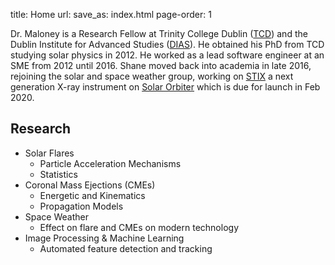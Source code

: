 title: Home
url: 
save_as: index.html
page-order: 1



Dr. Maloney is a Research Fellow at Trinity College Dublin ([TCD](www.tcd.ie)) and the Dublin Institute for Advanced Studies ([DIAS](www.dias.ie)). He obtained his PhD from TCD studying solar physics in 2012. He worked as a lead software engineer at an SME from 2012 until 2016. Shane moved back into academia in late 2016, rejoining the solar and space weather group, working on [STIX](https://stix.i4ds.net) a next generation X-ray instrument on [Solar Orbiter](http://sci.esa.int/solar-orbiter/) which is due for launch in Feb 2020.

Research
--------
* Solar Flares
    * Particle Acceleration Mechanisms
    * Statistics
* Coronal Mass Ejections (CMEs)
    * Energetic and Kinematics
    * Propagation Models
* Space Weather
	* Effect on flare and CMEs on modern technology
* Image Processing & Machine Learning
	* Automated feature detection and tracking

<!-- Dr Maloney obtained his PhD in solar physics from Trinity College Dublin focusing on large eruptions from the Sun or coronal mass ejections (CME) and their propagation through Heliosphere. After his PhD he was recruited by an SME initially as software developer before taking on a role as a lead software engineer. After his time in industry he returned to solar physics bringing import software engineering skills into academia.

Shane’s research interests lie in studying the most powerful solar events, flares and CMEs, what triggers them and how they can ultimately effect society as space weather. As society becomes more technologically reliant the ability to accurately predict or forecast adverse space weather also increases. By better understanding what trigger solar events and how they propagate adverse space weather forecasts can be improved. 

Currently Shane is a Research Fellow at DIAS and Trinity College Dublin working on the next generation of solar X-ray instruments STIX due for launch on SolarOrbiter in 2020. He is a strong advocate of truly open source and reproducible science, “software is the most used scientific instrument" -->


